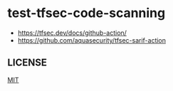 # test-tfsec-code-scanning

* https://tfsec.dev/docs/github-action/
* https://github.com/aquasecurity/tfsec-sarif-action

## LICENSE

[MIT](LICENSE)
